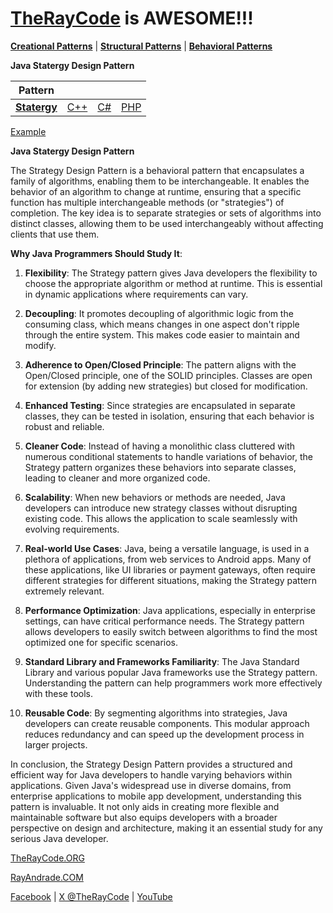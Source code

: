 # [TheRayCode](../../../README.md) is AWESOME!!!

**[Creational Patterns](../../Creational/README.md)** | **[Structural Patterns](../../Structural/README.md)** | **[Behavioral Patterns](../README.md)**

**Java Statergy Design Pattern**

|Pattern|   |   |   |
|---|---|---|---|
| [**Statergy**](README.md) | [C++](../../../CPP/Behavioral/Statergy/README.md) | [C#](../../../Csharp/Behavioral/Statergy/README.md) | [PHP](../../../PHP/Behavioral/Statergy/README.md) |

[Example](Example/README.md)

**Java Statergy Design Pattern**

The Strategy Design Pattern is a behavioral pattern that encapsulates a family of algorithms, enabling them to be interchangeable. It enables the behavior of an algorithm to change at runtime, ensuring that a specific function has multiple interchangeable methods (or "strategies") of completion. The key idea is to separate strategies or sets of algorithms into distinct classes, allowing them to be used interchangeably without affecting clients that use them.

**Why Java Programmers Should Study It**:

1. **Flexibility**: The Strategy pattern gives Java developers the flexibility to choose the appropriate algorithm or method at runtime. This is essential in dynamic applications where requirements can vary.

2. **Decoupling**: It promotes decoupling of algorithmic logic from the consuming class, which means changes in one aspect don't ripple through the entire system. This makes code easier to maintain and modify.

3. **Adherence to Open/Closed Principle**: The pattern aligns with the Open/Closed principle, one of the SOLID principles. Classes are open for extension (by adding new strategies) but closed for modification.

4. **Enhanced Testing**: Since strategies are encapsulated in separate classes, they can be tested in isolation, ensuring that each behavior is robust and reliable.

5. **Cleaner Code**: Instead of having a monolithic class cluttered with numerous conditional statements to handle variations of behavior, the Strategy pattern organizes these behaviors into separate classes, leading to cleaner and more organized code.

6. **Scalability**: When new behaviors or methods are needed, Java developers can introduce new strategy classes without disrupting existing code. This allows the application to scale seamlessly with evolving requirements.

7. **Real-world Use Cases**: Java, being a versatile language, is used in a plethora of applications, from web services to Android apps. Many of these applications, like UI libraries or payment gateways, often require different strategies for different situations, making the Strategy pattern extremely relevant.

8. **Performance Optimization**: Java applications, especially in enterprise settings, can have critical performance needs. The Strategy pattern allows developers to easily switch between algorithms to find the most optimized one for specific scenarios.

9. **Standard Library and Frameworks Familiarity**: The Java Standard Library and various popular Java frameworks use the Strategy pattern. Understanding the pattern can help programmers work more effectively with these tools.

10. **Reusable Code**: By segmenting algorithms into strategies, Java developers can create reusable components. This modular approach reduces redundancy and can speed up the development process in larger projects.

In conclusion, the Strategy Design Pattern provides a structured and efficient way for Java developers to handle varying behaviors within applications. Given Java's widespread use in diverse domains, from enterprise applications to mobile app development, understanding this pattern is invaluable. It not only aids in creating more flexible and maintainable software but also equips developers with a broader perspective on design and architecture, making it an essential study for any serious Java developer. 

[TheRayCode.ORG](https://www.TheRayCode.org)

[RayAndrade.COM](https://www.RayAndrade.com)

[Facebook](https://www.facebook.com/TheRayCode/) | [X @TheRayCode](https://www.x.com/TheRayCode/) | [YouTube](https://www.youtube.com/TheRayCode/)
